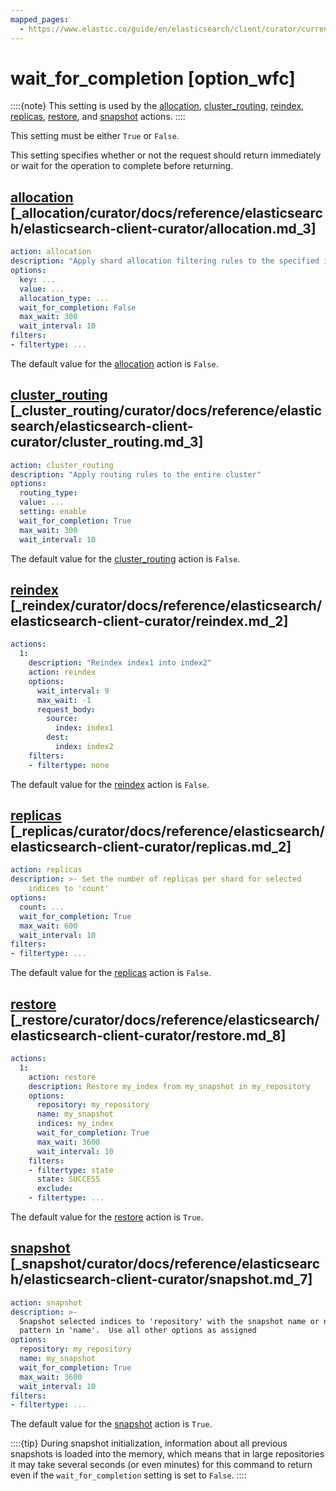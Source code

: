 ```yaml
---
mapped_pages:
  - https://www.elastic.co/guide/en/elasticsearch/client/curator/current/option_wfc.html
---
```


# wait_for_completion [option_wfc]

::::{note}
This setting is used by the [allocation](/reference/allocation.md), [cluster_routing](/reference/cluster_routing.md), [reindex](/reference/reindex.md), [replicas](/reference/replicas.md), [restore](/reference/restore.md), and [snapshot](/reference/snapshot.md) actions.
::::


This setting must be either `True` or `False`.

This setting specifies whether or not the request should return immediately or wait for the operation to complete before returning.

## [allocation](/reference/allocation.md) [_allocation/curator/docs/reference/elasticsearch/elasticsearch-client-curator/allocation.md_3]

```yaml
action: allocation
description: "Apply shard allocation filtering rules to the specified indices"
options:
  key: ...
  value: ...
  allocation_type: ...
  wait_for_completion: False
  max_wait: 300
  wait_interval: 10
filters:
- filtertype: ...
```

The default value for the [allocation](/reference/allocation.md) action is `False`.


## [cluster_routing](/reference/cluster_routing.md) [_cluster_routing/curator/docs/reference/elasticsearch/elasticsearch-client-curator/cluster_routing.md_3]

```yaml
action: cluster_routing
description: "Apply routing rules to the entire cluster"
options:
  routing_type:
  value: ...
  setting: enable
  wait_for_completion: True
  max_wait: 300
  wait_interval: 10
```

The default value for the [cluster_routing](/reference/cluster_routing.md) action is `False`.


## [reindex](/reference/reindex.md) [_reindex/curator/docs/reference/elasticsearch/elasticsearch-client-curator/reindex.md_2]

```yaml
actions:
  1:
    description: "Reindex index1 into index2"
    action: reindex
    options:
      wait_interval: 9
      max_wait: -1
      request_body:
        source:
          index: index1
        dest:
          index: index2
    filters:
    - filtertype: none
```

The default value for the [reindex](/reference/reindex.md) action is `False`.


## [replicas](/reference/replicas.md) [_replicas/curator/docs/reference/elasticsearch/elasticsearch-client-curator/replicas.md_2]

```yaml
action: replicas
description: >- Set the number of replicas per shard for selected
    indices to 'count'
options:
  count: ...
  wait_for_completion: True
  max_wait: 600
  wait_interval: 10
filters:
- filtertype: ...
```

The default value for the [replicas](/reference/replicas.md) action is `False`.


## [restore](/reference/restore.md) [_restore/curator/docs/reference/elasticsearch/elasticsearch-client-curator/restore.md_8]

```yaml
actions:
  1:
    action: restore
    description: Restore my_index from my_snapshot in my_repository
    options:
      repository: my_repository
      name: my_snapshot
      indices: my_index
      wait_for_completion: True
      max_wait: 3600
      wait_interval: 10
    filters:
    - filtertype: state
      state: SUCCESS
      exclude:
    - filtertype: ...
```

The default value for the [restore](/reference/restore.md) action is `True`.


## [snapshot](/reference/snapshot.md) [_snapshot/curator/docs/reference/elasticsearch/elasticsearch-client-curator/snapshot.md_7]

```yaml
action: snapshot
description: >-
  Snapshot selected indices to 'repository' with the snapshot name or name
  pattern in 'name'.  Use all other options as assigned
options:
  repository: my_repository
  name: my_snapshot
  wait_for_completion: True
  max_wait: 3600
  wait_interval: 10
filters:
- filtertype: ...
```

The default value for the [snapshot](/reference/snapshot.md) action is `True`.

::::{tip}
During snapshot initialization, information about all previous snapshots is loaded into the memory, which means that in large repositories it may take several seconds (or even minutes) for this command to return even if the `wait_for_completion` setting is set to `False`.
::::



